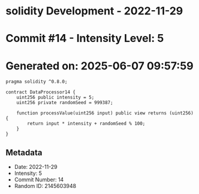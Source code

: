 ﻿# solidity Development - 2022-11-29
# Commit #14 - Intensity Level: 5
# Generated on: 2025-06-07 09:57:59
```solidity
pragma solidity ^0.8.0;

contract DataProcessor14 {
    uint256 public intensity = 5;
    uint256 private randomSeed = 999387;

    function processValue(uint256 input) public view returns (uint256) {
        return input * intensity + randomSeed % 100;
    }
}
```
## Metadata
- Date: 2022-11-29
- Intensity: 5
- Commit Number: 14
- Random ID: 2145603948

